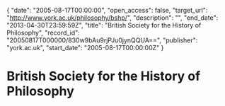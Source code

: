 {
  "date": "2005-08-17T00:00:00", 
  "open_access": false, 
  "target_url": "http://www.york.ac.uk/philosophy/bshp/", 
  "description": "", 
  "end_date": "2013-04-30T23:59:59Z", 
  "title": "British Society for the History of Philosophy", 
  "record_id": "20050817T000000/830w9bAu9rjPJu0jynQQUA==", 
  "publisher": "york.ac.uk", 
  "start_date": "2005-08-17T00:00:00Z"
}

# British Society for the History of Philosophy

